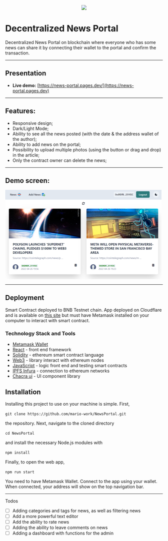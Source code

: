 <p align="center">
  <img src="https://hackerlink.s3.amazonaws.com/static/files/news_portal.png" width="500"/>
</p>

# Decentralized News Portal

Decentralized News Portal on blockchain where everyone who has some news can share it by connecting their wallet to the portal and confirm the transaction.


----------

## Presentation

- **Live demo:** [https://news-portal.pages.dev/](https://news-portal.pages.dev)

----------

## Features:

- Responsive design;
- Dark/Light Mode;
- Ability to see all the news posted (with the date & the address wallet of the author);
- Ability to add news on the portal;
- Possibility to upload multiple photos (using the button or drag and drop) in the article;
- Only the contract owner can delete the news;

----------

## Demo screen:

<img src="./public/screen1.png" width="500"/>

----------

## Deployment

Smart Contract deployed to BNB Testnet chain. App deployed on
Cloudflare and is available on [this site](https://news-portal.pages.dev) but must have Metamask installed on your computer to interact with smart contract.

### Technology Stack and Tools

* [Metamask Wallet](https://metamask.io/)
* [React](https://reactjs.org/) - front end framework
* [Solidity](https://docs.soliditylang.org/en/v0.7.4/) - ethereum smart contract language
* [Web3](https://web3js.readthedocs.io/en/v1.3.0/) - library interact with ethereum nodes
* [JavaScript](https://www.javascript.com/) - logic front end and testing smart contracts
* [IPFS Infura](https://infura.io/) - connection to ethereum networks
* [Chacra ui](https://chakra-ui.com/) - UI component library

## Installation

Installing this project to use on your machine is simple. First,

`git clone https://github.com/mario-work/NewsPortal.git`

the repository. Next, navigate to the cloned directory

`cd NewsPortal`

and install the necessary Node.js modules with

`npm install`

Finally, to open the web app,

`npm run start`


You need to have Metamask Wallet. Connect to the app using your wallet. When connected, your address will show on the top navigation bar.

------------

Todos

- [ ] Adding categories and tags for news, as well as filtering news
- [ ] Add a more powerful text editor
- [ ] Add the ability to rate news
- [ ] Adding the ability to leave comments on news
- [ ] Adding a dashboard with functions for the admin

